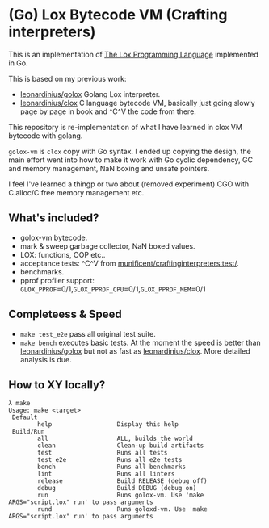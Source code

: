 # (Go) Lox Bytecode VM (Crafting interpreters)

This is an implementation of [The Lox Programming Language](https://www.craftinginterpreters.com/the-lox-language.html) implemented in Go.

This is based on my previous work:

- [leonardinius/golox](https://github.com/leonardinius/golox)
  Golang Lox interpreter.
- [leonardinius/clox](https://github.com/leonardinius/clox)
  C language bytecode VM, basically just going slowly page by page in book and ^C^V the code from there.

This repository is re-implementation of what I have learned in clox VM bytecode with golang.

`golox-vm` is `clox` copy with Go syntax. I ended up copying the design, the main effort went into how to make it work with Go cyclic dependency, GC and memory management, NaN boxing and unsafe pointers.

I feel I've learned a thingp or two about (removed experiment) CGO with C.alloc/C.free memory management etc.

## What's included?

- golox-vm bytecode.
- mark & sweep garbage collector, NaN boxed values.
- LOX: functions, OOP etc..
- acceptance tests: ^C^V from [munificent/craftinginterpreters:test/](https://github.com/munificent/craftinginterpreters/tree/master/test).
- benchmarks.
- pprof profiler support: `GLOX_PPROF`=0/1,`GLOX_PPROF_CPU`=0/1,`GLOX_PPROF_MEM`=0/1

## Completeess & Speed

- `make test_e2e` pass all original test suite.
- `make bench` executes basic tests. At the moment the speed is better than [leonardinius/golox](https://github.com/leonardinius/golox) but not as fast as [leonardinius/clox](https://github.com/leonardinius/clox).
  More detailed analysis is due.

## How to XY locally?

```terminal
λ make 
Usage: make <target>
 Default
        help                  Display this help
 Build/Run
        all                   ALL, builds the world
        clean                 Clean-up build artifacts
        test                  Runs all tests
        test_e2e              Runs all e2e tests
        bench                 Runs all benchmarks
        lint                  Runs all linters
        release               Build RELEASE (debug off)
        debug                 Build DEBUG (debug on)
        run                   Runs golox-vm. Use 'make ARGS="script.lox" run' to pass arguments
        rund                  Runs goloxd-vm. Use 'make ARGS="script.lox" run' to pass arguments
```
